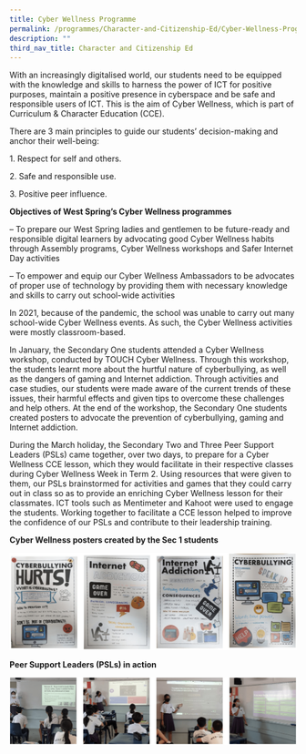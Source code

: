 ```yaml
---
title: Cyber Wellness Programme
permalink: /programmes/Character-and-Citizenship-Ed/Cyber-Wellness-Programme
description: ""
third_nav_title: Character and Citizenship Ed
---
```

With an increasingly digitalised world, our students need to be equipped with the knowledge and skills to harness the power of ICT for positive purposes, maintain a positive presence in cyberspace and be safe and responsible users of ICT. This is the aim of Cyber Wellness, which is part of Curriculum & Character Education (CCE).

There are 3 main principles to guide our students’ decision-making and anchor their well-being:

1\. Respect for self and others.

2\. Safe and responsible use.

3\. Positive peer influence.

**Objectives of West Spring’s Cyber Wellness programmes**

– To prepare our West Spring ladies and gentlemen to be future-ready and responsible digital learners by advocating good Cyber Wellness habits through Assembly programs, Cyber Wellness workshops and Safer Internet Day activities

– To empower and equip our Cyber Wellness Ambassadors to be advocates of proper use of technology by providing them with necessary knowledge and skills to carry out school-wide activities

In 2021, because of the pandemic, the school was unable to carry out many school-wide Cyber Wellness events. As such, the Cyber Wellness activities were mostly classroom-based.

In January, the Secondary One students attended a Cyber Wellness workshop, conducted by TOUCH Cyber Wellness. Through this workshop, the students learnt more about the hurtful nature of cyberbullying, as well as the dangers of gaming and Internet addiction. Through activities and case studies, our students were made aware of the current trends of these issues, their harmful effects and given tips to overcome these challenges and help others. At the end of the workshop, the Secondary One students created posters to advocate the prevention of cyberbullying, gaming and Internet addiction.

During the March holiday, the Secondary Two and Three Peer Support Leaders (PSLs) came together, over two days, to prepare for a Cyber Wellness CCE lesson, which they would facilitate in their respective classes during Cyber Wellness Week in Term 2. Using resources that were given to them, our PSLs brainstormed for activities and games that they could carry out in class so as to provide an enriching Cyber Wellness lesson for their classmates. ICT tools such as Mentimeter and Kahoot were used to engage the students. Working together to facilitate a CCE lesson helped to improve the confidence of our PSLs and contribute to their leadership training.

**Cyber Wellness posters created by the Sec 1 students**

![](/images/CCE/photo_6246884629449651047_w.png)

**Peer Support Leaders (PSLs) in action**

![](/images/CCE/photo_6246884629449651049_w.png)